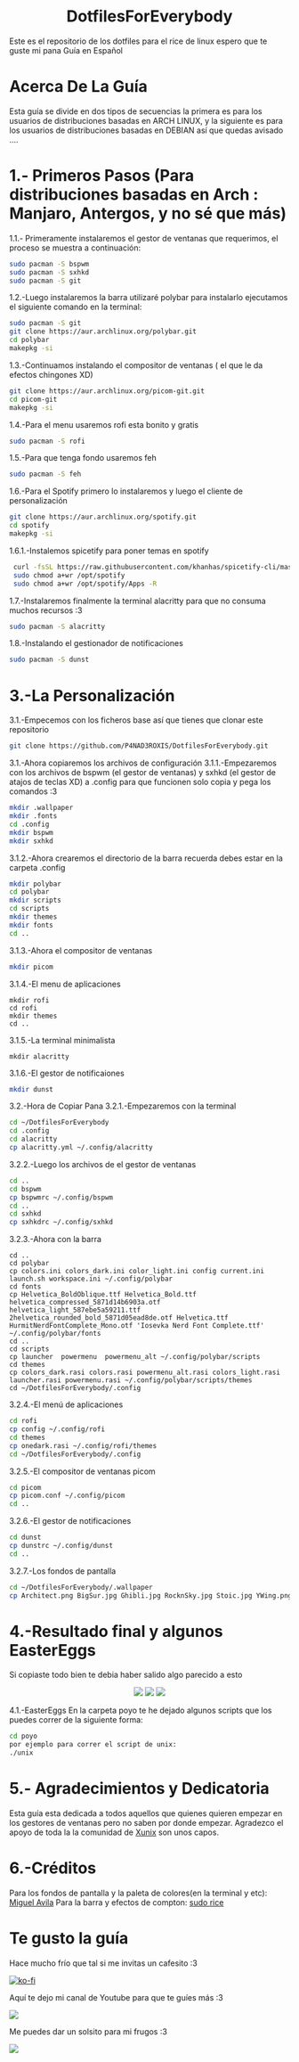 <h1 align="center">DotfilesForEverybody</h1>

Este es el repositorio de los dotfiles para el rice de linux espero que te guste mi pana Guía en Español
# Acerca De La Guía 
Esta guía se divide en dos tipos de secuencias la primera es para los usuarios de distribuciones basadas en ARCH LINUX, y la siguiente es para los usuarios de distribuciones basadas en DEBIAN así que quedas avisado ....
# 1.- Primeros Pasos (Para distribuciones basadas en Arch : Manjaro, Antergos, y no sé que más)
1.1.- Primeramente instalaremos el gestor de ventanas que requerimos, el proceso se muestra a continuación:
```bash
sudo pacman -S bspwm
sudo pacman -S sxhkd
sudo pacman -S git
```
1.2.-Luego instalaremos la barra utilizaré polybar para instalarlo ejecutamos el siguiente comando en la terminal:
```bash
sudo pacman -S git
git clone https://aur.archlinux.org/polybar.git
cd polybar
makepkg -si
```
1.3.-Continuamos instalando el compositor de ventanas ( el que le da efectos chingones XD)
```bash
git clone https://aur.archlinux.org/picom-git.git
cd picom-git
makepkg -si
```
1.4.-Para el menu usaremos rofi esta bonito y gratis
```bash
sudo pacman -S rofi
```
1.5.-Para que tenga fondo usaremos feh
```bash
sudo pacman -S feh
```
1.6.-Para el Spotify primero lo instalaremos y luego el cliente de personalización
```bash
git clone https://aur.archlinux.org/spotify.git
cd spotify
makepkg -si
```
1.6.1.-Instalemos spicetify para poner temas en spotify
```bash
 curl -fsSL https://raw.githubusercontent.com/khanhas/spicetify-cli/master/install.sh | sh
 sudo chmod a+wr /opt/spotify
 sudo chmod a+wr /opt/spotify/Apps -R
 ```
 1.7.-Instalaremos finalmente la terminal alacritty para que no consuma muchos recursos :3
 ```bash
 sudo pacman -S alacritty
 ```
 1.8.-Instalando el gestionador de notificaciones
 ```bash
 sudo pacman -S dunst
 ```
# 3.-La Personalización
3.1.-Empecemos con los ficheros base así que tienes que clonar este repositorio
```bash
git clone https://github.com/P4NAD3ROXIS/DotfilesForEverybody.git
```
3.1.-Ahora copiaremos los archivos de configuración 
3.1.1.-Empezaremos con los archivos de bspwm (el gestor de ventanas) y sxhkd (el gestor de atajos de teclas XD) a .config para que funcionen solo copia y pega los comandos :3
```bash
mkdir .wallpaper
mkdir .fonts
cd .config
mkdir bspwm
mkdir sxhkd
```
3.1.2.-Ahora crearemos el directorio de la barra recuerda debes estar en la carpeta .config
```bash
mkdir polybar
cd polybar
mkdir scripts
cd scripts
mkdir themes
mkdir fonts
cd ..
```
3.1.3.-Ahora el compositor de ventanas
```bash
mkdir picom
```
3.1.4.-El menu de aplicaciones
```
mkdir rofi
cd rofi
mkdir themes
cd ..
```
3.1.5.-La terminal minimalista
```
mkdir alacritty
```
3.1.6.-El gestor de notificaiones
```bash
mkdir dunst
```
3.2.-Hora de Copiar Pana
3.2.1.-Empezaremos con la terminal
```bash
cd ~/DotfilesForEverybody
cd .config
cd alacritty
cp alacritty.yml ~/.config/alacritty
```
3.2.2.-Luego los archivos de el gestor de ventanas
```bash
cd ..
cd bspwm
cp bspwmrc ~/.config/bspwm
cd ..
cd sxhkd
cp sxhkdrc ~/.config/sxhkd
```
3.2.3.-Ahora con la barra
```
cd ..
cd polybar
cp colors.ini colors_dark.ini color_light.ini config current.ini launch.sh workspace.ini ~/.config/polybar
cd fonts
cp Helvetica_BoldOblique.ttf Helvetica_Bold.ttf helvetica_compressed_5871d14b6903a.otf helvetica_light_587ebe5a59211.ttf 2helvetica_rounded_bold_5871d05ead8de.otf Helvetica.ttf HurmitNerdFontComplete_Mono.otf 'Iosevka Nerd Font Complete.ttf' ~/.config/polybar/fonts
cd ..
cd scripts
cp launcher  powermenu  powermenu_alt ~/.config/polybar/scripts
cd themes
cp colors_dark.rasi colors.rasi powermenu_alt.rasi colors_light.rasi launcher.rasi powermenu.rasi ~/.config/polybar/scripts/themes
cd ~/DotfilesForEverybody/.config
```
3.2.4.-El menú de aplicaciones
```bash
cd rofi
cp config ~/.config/rofi
cd themes
cp onedark.rasi ~/.config/rofi/themes
cd ~/DotfilesForEverybody/.config
```
3.2.5.-El compositor de ventanas picom
```bash
cd picom
cp picom.conf ~/.config/picom
cd ..
```
3.2.6.-El gestor de notificaciones
```bash
cd dunst
cp dunstrc ~/.config/dunst
cd ..
```
3.2.7.-Los fondos de pantalla
```bash
cd ~/DotfilesForEverybody/.wallpaper
cp Architect.png BigSur.jpg Ghibli.jpg RocknSky.jpg Stoic.jpg YWing.png ~/.wallpaper
```
# 4.-Resultado final y algunos EasterEggs
Si copiaste todo bien te debia haber salido algo parecido a esto
<p align="center">
  <img src="https://i.imgur.com/YDQO2bQ.png">
  <img src="https://i.imgur.com/AImpdAj.png">
  <img src="https://i.imgur.com/mnkMygA.png"
</p>

4.1.-EasterEggs
En la carpeta poyo te he dejado algunos scripts que los puedes correr de la siguiente forma:

```bash
cd poyo
por ejemplo para correr el script de unix:
./unix
```
# 5.- Agradecimientos y Dedicatoria
Esta guía esta dedicada a todos aquellos que quienes quieren empezar en los gestores de ventanas pero no saben por donde empezar. Agradezco el apoyo de toda la la comunidad de [Xunix](https://www.facebook.com/groups/xunix.welcome.to.the.heaven) son unos capos.

# 6.-Créditos

Para los fondos de pantalla y la paleta de colores(en la terminal y etc): [Miguel Avila](https://github.com/MiguelRAvila)
Para la barra y efectos de compton: [sudo rice](https://github.com/VaughnValle)


# Te gusto la guía
Hace mucho frío que tal si me invitas un cafesito :3

[![ko-fi](https://www.ko-fi.com/img/githubbutton_sm.svg)](https://ko-fi.com/panaderoxis)

Aquí te dejo mi canal de Youtube para que te guíes más :3

[![](https://raw.githubusercontent.com/VaughnValle/demo/master/yt-badge.png)](https://www.youtube.com/sudo_rice)

Me puedes dar un solsito para mi frugos :3

[![](https://c5.patreon.com/external/logo/become_a_patron_button.png)](https://www.patreon.com/natry_nenvf)
